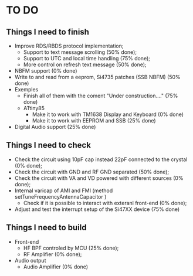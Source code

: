 
# TO DO

## Things I need to finish

* Improve RDS/RBDS protocol implementation;
  * Support to text message scrolling (50% done);
  * Support to UTC and local time handling (75% done); 
  * More control on refresh text message (50% done);
* NBFM support (0% done)
* Write to and read from a eeprom,  Si4735 patches (SSB NBFM) (50% done)
* Exemples
  * Finish all of them with the coment "Under construction...." (75% done)
  * ATtiny85 
    * Make it to work with TM1638 Display and Keyboard (0% done)
    * Make it to work with EEPROM and SSB (25% done)
* Digital Audio support (25% done)
   

## Things I need to check

* Check the circuit using 10pF cap instead 22pF connected to the crystal (0% done);
* Check the circuit with GND and RF GND separated (50% done);
* Check the circuit with VA and VD powered with different sources (0% done);
* Internal varicap of AMI and FMI (method setTuneFrequencyAntennaCapacitor )
  * Check if it is possible to interact with exteranl front-end (0% done);
* Adjust and test the interrupt setup of the Si47XX device (75% done)

## Things I need to build

* Front-end
  * HF BPF controled by MCU (25% done);
  * RF Amplifier (0% done);
* Audio output 
  * Audio Amplifier (0% done)
  
  
  
  
